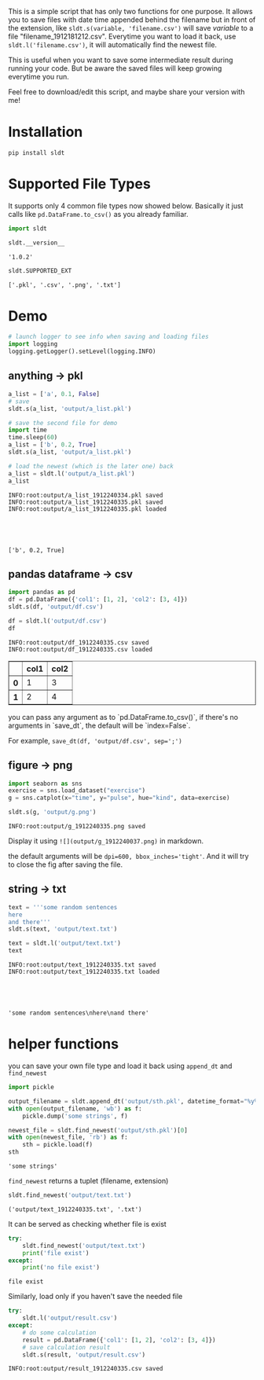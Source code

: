 
This is a simple script that has only two functions for one purpose. It allows you to save files with date time appended behind the filename but in front of the extension, like `sldt.s(variable, 'filename.csv')` will save *variable* to a file "filename_1912181212.csv". Everytime you want to load it back, use `sldt.l('filename.csv')`, it will automatically find the newest file.

This is useful when you want to save some intermediate result during running your code. But be aware the saved files will keep growing everytime you run.

Feel free to download/edit this script, and maybe share your version with me!

# Installation

```
pip install sldt
```

# Supported File Types

It supports only 4 common file types now showed below. Basically it just calls like `pd.DataFrame.to_csv()` as you already familiar.


```python
import sldt
```


```python
sldt.__version__
```




    '1.0.2'




```python
sldt.SUPPORTED_EXT
```




    ['.pkl', '.csv', '.png', '.txt']



# Demo


```python
# launch logger to see info when saving and loading files
import logging
logging.getLogger().setLevel(logging.INFO)
```

## anything -> pkl


```python
a_list = ['a', 0.1, False]
# save
sldt.s(a_list, 'output/a_list.pkl')

# save the second file for demo
import time
time.sleep(60)
a_list = ['b', 0.2, True]
sldt.s(a_list, 'output/a_list.pkl')

# load the newest (which is the later one) back
a_list = sldt.l('output/a_list.pkl')
a_list
```

    INFO:root:output/a_list_1912240334.pkl saved
    INFO:root:output/a_list_1912240335.pkl saved
    INFO:root:output/a_list_1912240335.pkl loaded





    ['b', 0.2, True]



## pandas dataframe -> csv


```python
import pandas as pd
df = pd.DataFrame({'col1': [1, 2], 'col2': [3, 4]})
sldt.s(df, 'output/df.csv')

df = sldt.l('output/df.csv')
df
```

    INFO:root:output/df_1912240335.csv saved
    INFO:root:output/df_1912240335.csv loaded

<table border="1" class="dataframe">
  <thead>
    <tr style="text-align: right;">
      <th></th>
      <th>col1</th>
      <th>col2</th>
    </tr>
  </thead>
  <tbody>
    <tr>
      <th>0</th>
      <td>1</td>
      <td>3</td>
    </tr>
    <tr>
      <th>1</th>
      <td>2</td>
      <td>4</td>
    </tr>
  </tbody>
</table>
you can pass any argument as to `pd.DataFrame.to_csv()`, if there's no arguments in `save_dt`, the default will be `index=False`.

For example, `save_dt(df, 'output/df.csv', sep=';')`

## figure -> png


```python
import seaborn as sns
exercise = sns.load_dataset("exercise")
g = sns.catplot(x="time", y="pulse", hue="kind", data=exercise)

sldt.s(g, 'output/g.png')
```

    INFO:root:output/g_1912240335.png saved


Display it using `![](output/g_1912240037.png)` in markdown.

the default arguments will be `dpi=600, bbox_inches='tight'`. And it will try to close the fig after saving the file.

## string -> txt


```python
text = '''some random sentences
here
and there'''
sldt.s(text, 'output/text.txt')

text = sldt.l('output/text.txt')
text
```

    INFO:root:output/text_1912240335.txt saved
    INFO:root:output/text_1912240335.txt loaded





    'some random sentences\nhere\nand there'



# helper functions

you can save your own file type and load it back using `append_dt` and `find_newest`


```python
import pickle

output_filename = sldt.append_dt('output/sth.pkl', datetime_format="%y%m%d%H%M")[0]
with open(output_filename, 'wb') as f:
    pickle.dump('some strings', f)
```


```python
newest_file = sldt.find_newest('output/sth.pkl')[0]
with open(newest_file, 'rb') as f:
    sth = pickle.load(f)
sth
```




    'some strings'



`find_newest` returns a tuplet (filename, extension)


```python
sldt.find_newest('output/text.txt')
```




    ('output/text_1912240335.txt', '.txt')



It can be served as checking whether file is exist


```python
try:
    sldt.find_newest('output/text.txt')
    print('file exist')
except:
    print('no file exist')
```

    file exist


Similarly, load only if you haven't save the needed file


```python
try:
    sldt.l('output/result.csv')
except:
    # do some calculation
    result = pd.DataFrame({'col1': [1, 2], 'col2': [3, 4]})
    # save calculation result
    sldt.s(result, 'output/result.csv')
```

    INFO:root:output/result_1912240335.csv saved

